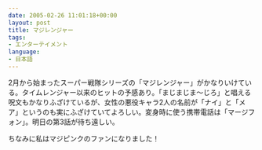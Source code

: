 ```yaml
---
date: 2005-02-26 11:01:18+00:00
layout: post
title: マジレンジャー
tags:
- エンターテイメント
language:
- 日本語
---
```


2月から始まったスーパー戦隊シリーズの「マジレンジャー」がかなりいけている。タイムレンジャー以来のヒットの予感あり。「まじまじま～じろ」と唱える呪文もかなりふざけているが、女性の悪役キャラ2人の名前が「ナイ」と「メア」というのも実にふざけていてよろしい。変身時に使う携帯電話は「マージフォン」。明日の第3話が待ち遠しい。

ちなみに私はマジピンクのファンになりました！
